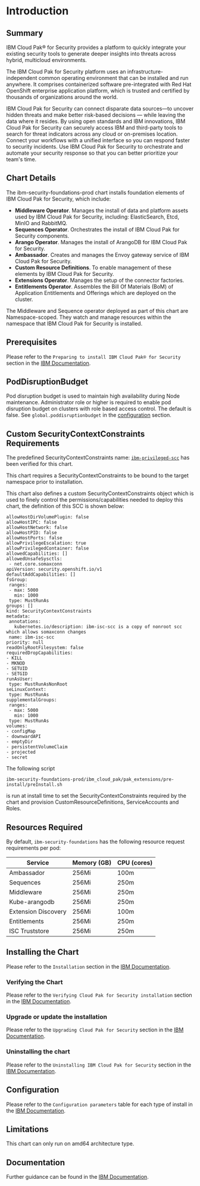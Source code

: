 
# Introduction

## Summary

IBM Cloud Pak&reg; for Security provides a platform to quickly integrate your existing security tools to generate deeper insights into threats across hybrid, multicloud environments.

The IBM Cloud Pak for Security platform uses an infrastructure-independent common operating environment that can be installed and run anywhere. It comprises containerized software pre-integrated with Red Hat OpenShift enterprise application platform, which is trusted and certified by thousands of organizations around the world.

IBM Cloud Pak for Security can connect disparate data sources—to uncover hidden threats and make better risk-based decisions — while leaving the data where it resides. By using open standards and IBM innovations, IBM Cloud Pak for Security can securely access IBM and third-party tools to search for threat indicators across any cloud or on-premises location. Connect your workflows with a unified interface so you can respond faster to security incidents. Use IBM Cloud Pak for Security to orchestrate and automate your security response so that you can better prioritize your team's time.


## Chart Details

The ibm-security-foundations-prod chart installs foundation elements of IBM Cloud Pak for Security, which include:

- **Middleware Operator**. Manages the install of data and platform assets used by IBM Cloud Pak for Security, including: ElasticSearch, Etcd, MinIO and RabbitMQ.
- **Sequences Operator**. Orchestrates the install of IBM Cloud Pak for Security components.
- **Arango Operator**. Manages the install of ArangoDB for IBM Cloud Pak for Security.
- **Ambassador**. Creates and manages the Envoy gateway service of IBM Cloud Pak for Security.
- **Custom Resource Definitions**. To enable management of these elements by IBM Cloud Pak for Security.
- **Extensions Operator**. Manages the setup of the connector factories.
- **Entitlements Operator**. Assembles the Bill Of Materials (BoM) of Application Entitlements and Offerings which are deployed on the cluster.

The Middleware and Sequence operator deployed as part of this chart are Namespace-scoped. They watch and manage resources within the namespace that IBM Cloud Pak for Security is installed.

## Prerequisites
Please refer to the `Preparing to install IBM Cloud Pak® for Security` section in the [IBM Documentation](https://www.ibm.com/support/knowledgecenter/SSTDPP_1.7.0/docs/security-pak/install_prep.html).

## PodDisruptionBudget

Pod disruption budget is used to maintain high availability during Node maintenance. Administrator role or higher is required to enable pod disruption budget on clusters with role based access control. The default is false. See `global.poddisruptionbudget` in the [configuration](#configuration) section.

## Custom SecurityContextConstraints Requirements

The predefined SecurityContextConstraints name: [`ibm-privileged-scc`](https://ibm.biz/cpkspec-scc) has been verified for this chart.

This chart requires a SecurityContextConstraints to be bound to the target namespace prior to installation.

This chart also defines a custom SecurityContextConstraints object which is used to finely control the permissions/capabilities needed to deploy this chart, the definition of this SCC is shown below:


 ```
allowHostDirVolumePlugin: false
allowHostIPC: false
allowHostNetwork: false
allowHostPID: false
allowHostPorts: false
allowPrivilegeEscalation: true
allowPrivilegedContainer: false
allowedCapabilities: []
allowedUnsafeSysctls:
  - net.core.somaxconn
apiVersion: security.openshift.io/v1
defaultAddCapabilities: []
fsGroup:
  ranges:
  - max: 5000
    min: 1000
  type: MustRunAs
groups: []
kind: SecurityContextConstraints
metadata:
  annotations:
    kubernetes.io/description: ibm-isc-scc is a copy of nonroot scc which allows somaxconn changes
  name: ibm-isc-scc
priority: null
readOnlyRootFilesystem: false
requiredDropCapabilities:
- KILL
- MKNOD
- SETUID
- SETGID
runAsUser:
  type: MustRunAsNonRoot
seLinuxContext:
  type: MustRunAs
supplementalGroups:
  ranges:
  - max: 5000
    min: 1000
  type: MustRunAs
volumes:
- configMap
- downwardAPI
- emptyDir
- persistentVolumeClaim
- projected
- secret
```
The following script
```
ibm-security-foundations-prod/ibm_cloud_pak/pak_extensions/pre-install/preInstall.sh
```
is run at install time to set the SecurityContextConstraints required by the chart and provision CustomResourceDefinitions, ServiceAccounts and Roles.


## Resources Required

By default, `ibm-security-foundations` has the following resource request requirements per pod:

| Service   | Memory (GB) | CPU (cores) |
| --------- | ----------- | ----------- |
| Ambassador|    256Mi    | 100m        |
| Sequences |    256Mi    | 250m        |
| Middleware|    256Mi    | 250m        |
| Kube-arangodb|   256Mi    | 250m   |
| Extension Discovery| 256Mi | 100m |
| Entitlements | 256Mi | 250m |
| ISC Truststore | 256Mi | 250m |


## Installing the Chart

Please refer to the `Installation` section in the [IBM Documentation](https://www.ibm.com/support/knowledgecenter/SSTDPP_1.7.0/docs/security-pak/installation.html).

### Verifying the Chart

Please refer to the `Verifying Cloud Pak for Security installation` section in the [IBM Documentation](https://www.ibm.com/support/knowledgecenter/SSTDPP_1.7.0/docs/security-pak/verification.html).

### Upgrade or update the installation

Please refer to the `Upgrading Cloud Pak for Security` section in the [IBM Documentation](https://www.ibm.com/support/knowledgecenter/SSTDPP_1.7.0/docs/security-pak/upgrading.html).

### Uninstalling the chart

Please refer to the `Uninstalling IBM Cloud Pak for Security` section in the [IBM Documentation](https://www.ibm.com/support/knowledgecenter/SSTDPP_1.7.0/docs/security-pak/uninstalling_cp4s.html).

## Configuration

Please refer to the `Configuration parameters` table for each type of install in the [IBM Documentation](https://www.ibm.com/support/knowledgecenter/SSTDPP_1.7.0/docs/security-pak/installation.html).

## Limitations

This chart can only run on amd64 architecture type.

## Documentation
Further guidance can be found in the [IBM Documentation](https://www.ibm.com/support/knowledgecenter/SSTDPP_1.7.0/docs/scp-core/overview.html).
